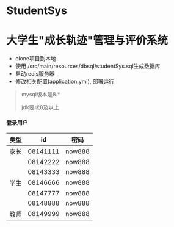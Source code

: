# StudentSys
# 大学生"成长轨迹"管理与评价系统
- clone项目到本地  
- 使用 /src/main/resources/dbsql/studentSys.sql生成数据库
- 启动redis服务器
- 修改相关配置(application.yml), 部署运行

>mysql版本是8.*
>
>jdk要求8及以上
>

#### 登录用户

| 类型 | id       | 密码   |
| ---- | -------- | ------ |
| 家长 | 08141111 | now888 |
|      | 08142222 | now888 |
|      | 08143333 | now888 |
| 学生 | 08146666 | now888 |
|      | 08147777 | now888 |
|      | 08148888 | now888 |
| 教师 | 08149999 | now888 |
